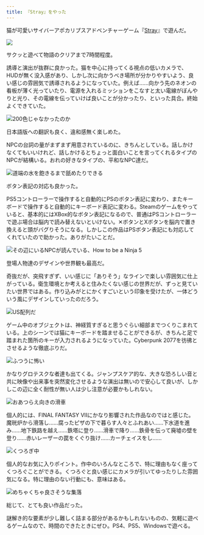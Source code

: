 ```yaml
---
title: 『Stray』をやった
---
```

猫が可愛いサイバーアポカリプスアドベンチャーゲーム『[Stray](https://store.steampowered.com/app/1332010/Stray/?l=japanese)』で遊んだ。

![](https://lh5.googleusercontent.com/_lm1cz7tN8ZZgYZB2rgJxR2y-xYm58wpREF4c8pwojVjziYWzL9Uj8xiW8HRUMwwxjrXoRGwtgegYAMoZcLAEJcNfYCn0Aeytjts78Ep7aBl4bonX1jUZIFhpQ8Zi4vT3nmB8rnROWYIFMEu3eS0G7Sdyf5zKAZDAeNTyg8kDEw0We3lQLH7SoVwoaHXlg)

サクッと遊べて物語のクリアまで7時間程度。

誘導と演出が抜群に良かった。猫を中心に持ってくる視点の低いカメラで、HUDが無く没入感があり、しかし次に向かうべき場所が分かりやすいよう、良い感じの雰囲気で誘導されるようになっていた。例えば……向かう先のネオンの看板が薄く光っていたり、電源を入れるミッションをこなすと太い電線がぼんやりと光り、その電線を伝っていけば良いことが分かったり、といった具合。終始よくできていた。

![](https://lh6.googleusercontent.com/0I4BvI14enJwczoA5PYCNV61H__Z3aKgyAP7Ma2Lwp75DvzbxSTiZEAwiXxAefnkugX86CtIszb_d70hgWr797UjoazyqwH-r-4MhuEx9VhXcK0_dzU_BnqunqKDoGoethcCQTUUkKzdReMEpPV2y0hcLN3Gx2zRFrX9OtCdBHn1hPl1ur9V8RXt6LYMWQ "200色じゃなかったのか")

日本語版への翻訳も良く、違和感無く楽しめた。

NPCの台詞の量がまずまず用意されているのに、きちんとしている。話しかけなくてもいいけれど、話しかけるとちょっと面白いことを言ってくれるタイプのNPCが結構いる。おれの好きなタイプの、平和なNPC達だ。

![](https://lh6.googleusercontent.com/4IDKY02AJJ4tnvCRE68K5wNPrMkmAZUrauTE7HjeI0rbh0hhf0nvfuxUDOKVVLKlGqu7037doY_ZBnzQo8CSOnFNEfp_nXnUBCAwVSQqyKFycAMLWCS1lZeIKRjPWD359r0OvapxidoEJ9vSDk_NH8oi8m2MqVLIA1tI5J_eoNLRSluEMEOzy2OzdMcudA "道端の水を飽きるまで舐めたりできる")

ボタン表記の対応も良かった。

PS5コントローラーで操作すると自動的にPSのボタン表記に変わり、またキーボードで操作すると自動的にキーボード表記に変わる。Steamのゲームをやっていると、基本的にはXBox的なボタン表記になるので、普通はPSコントローラーで遊ぶ場合は脳内で読み替えないといけない。✕ボタンとXボタンを脳内で置き換えると頭がバグりそうになる。しかしこの作品はPSボタン表記にも対応してくれていたので助かった。ありがたいことだ。

![](https://lh4.googleusercontent.com/6eYN_eNFXFRxojvc5vufSUruo4eH6Dw8CwdqjoaNoq7qhreW1P1A67c6uZV1YjvSdZi_YhHP0HshlIx9ZtrZQCxt1HEWkdbWFgdYL8Scub14K6Nid3T54HgLzfgwus7HtZ2dvAPd5bsoqJMPlSCzkFo8QAtK6Oe6c4vcInsHNZvrdQcZClYtkNilAn6o-w "その辺にいるNPCが読んでいる、How to be a Ninja 5")

登場人物達のデザインや世界観も最高だ。

奇抜だが、突飛すぎず、いい感じに「ありそう」なラインで楽しい雰囲気に仕上がっている。衛生環境とか考えると住みたくない感じの世界だが、ずっと見ていたい世界ではある。作り込みがとにかくすごいという印象を受けたが、一体どういう風にデザインしていったのだろう。

![](https://lh5.googleusercontent.com/0hv1JRfm9bVMyNcsOrJUkLhQJw_aEfjo_qAJoSFEWiOd19PBGC8zAhZrYCkCcozA85Y56xOeBhAx60WK3XXdWZnAZ6Y88xkXWfav4vTVlAuBrjcGgZ7piR6Wi6sqyc8XF_35zLT6ceJNqipqAKQBoS9TAd2e0QmMLvIunBxbPbFpYcJvDfBaBt8rLkXL_g "US配列だ")

ゲーム中のオブジェクトは、神経質すぎると思うぐらい細部までつくりこまれている。上のシーンでは猫にキーボードを踏ませることができるが、きちんと足で踏まれた箇所のキーが入力されるようになっていた。Cyberpunk 2077を彷彿とさせるような徹底ぶりだ。

![](https://lh6.googleusercontent.com/ZlY6UzfDD7i5wGsE_Bvj23XtTxCcbvrvIz6HnirtNeOLY79TeXVnVvieMArbat22gjSgTRzC7XQ2Jz20VQ8qzLnOL4o2BMjVRNomRl5a_H7Hwgm4JjINHAC4EMCJl0EGWGY-CVAuPwE50Dw5CQGPbR0nLLDzmLopEhWQey9i1e3H91kul1DLDRgNYrJBFQ "ふつうに怖い")

かなりグロテスクな者達も出てくる。ジャンプスケア的な、大きな恐ろしい音と共に映像や出来事を突然変化させるような演出は無いので安心して良いが、しかしこの辺に全く耐性が無い人は少し注意が必要かもしれない。

![](https://lh4.googleusercontent.com/UThXGulawpxBtBBvljbCihO8ld9OIOchXJsHz62uIQQyjvOSN2z8uyV3rQxJfxZ5JQpTjtQLyYp-1zEMiihOQDOwhwuQePGPUP6N4-Se6u4QWLPchqEkhgM1sSB_NJn982Z0rsZ11j93JhxVDOTmUgADNp5M62LYStdcCtdJfdCAyqKF0xHlAKZoNJYxIg "おあつらえ向きの滑車")

個人的には、FINAL FANTASY VIIにかなり影響された作品なのではと感じた。魔晄炉から滑落し……腐ったピザの下で暮らす人々とふれあい……下水道を進み……地下鉄路を越え……鉄塔に登り……滑車で降り……鉄骨を伝って廃墟の壁を登り……赤いレーザーの罠をくぐり抜け……カーチェイスをし……

![](https://lh5.googleusercontent.com/BxhWjIDIv5bCBrCieAQMUYcEFtlIe-6vO0oqHUIG6BJ1SfjWRL26uM1sONqQz29awqJcLJWbRkONnng1vc3baJ4JsAWTK_NpshaZzboQudF4KW38GVA4tsjEMKkNs1wjGBWVV-FfQiNqug6fERrC9rwXbxSqc6juGKH_HXaXZkQICf0kGy9XigaPGMUQTQ "くつろぎ中")

個人的なお気に入りポイント。作中のいろんなところで、特に理由もなく座ってくつろぐことができる。くつろぐと良い感じにカメラが引いてゆったりした雰囲気になる。特に理由のない行動にも、意味はある。

![](https://lh5.googleusercontent.com/49_e1PZiR-vRFzBGFcqL6RWoaBHUeZCtVuGbxj2-zMDH-zwNvjKyHEl8v5w_c3shLlnlnZNTBRYBxdVmFQmI-52HVp-tv853hBProUJsowILXVZgUgUcAxPr1CAobOgIwmH9l2G2mb5Lfy55kJC6dnJv3LuumjAIUqTmHqn92H8VhM0xuJo7lB_pAtg3Rg "めちゃくちゃ良さそうな集落")

総じて、とても良い作品だった。

謎解き的な要素が少し難しく詰まる部分があるかもしれないものの、気軽に遊べるゲームなので、時間のできたときにぜひ。PS4、PS5、Windowsで遊べる。
